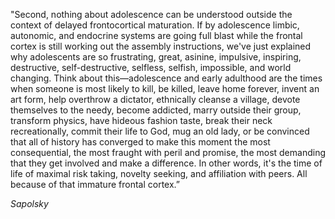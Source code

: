 ---
---
"Second, nothing about adolescence can be understood outside the context of delayed frontocortical maturation. If by adolescence limbic, autonomic, and endocrine systems are going full blast while the frontal cortex is still working out the assembly instructions, we've just explained why adolescents are so frustrating, great, asinine, impulsive, inspiring, destructive, self-destructive, selfless, selfish, impossible, and world changing. Think about this—adolescence and early adulthood are the times when someone is most likely to kill, be killed, leave home forever, invent an art form, help overthrow a dictator, ethnically cleanse a village, devote themselves to the needy, become addicted, marry outside their group, transform physics, have hideous fashion taste, break their neck recreationally, commit their life to God, mug an old lady, or be convinced that all of history has converged to make this moment the most consequential, the most fraught with peril and promise, the most demanding that they get involved and make a difference. In other words, it's the time of life of maximal risk taking, novelty seeking, and affiliation with peers. All because of that immature frontal cortex.”

_Sapolsky_